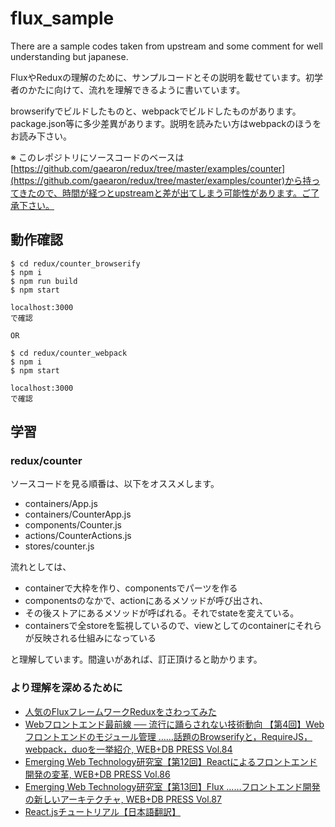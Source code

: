 # flux_sample
There are a sample codes taken from upstream and some comment for well understanding but japanese.

FluxやReduxの理解のために、サンプルコードとその説明を載せています。初学者のかたに向けて、流れを理解できるように書いています。

browserifyでビルドしたものと、webpackでビルドしたものがあります。package.json等に多少差異があります。説明を読みたい方はwebpackのほうをお読み下さい。

※ このレポジトリにソースコードのベースは[https://github.com/gaearon/redux/tree/master/examples/counter](https://github.com/gaearon/redux/tree/master/examples/counter)から持ってきたので、時間が経つとupstreamと差が出てしまう可能性があります。ご了承下さい。

## 動作確認

```
$ cd redux/counter_browserify
$ npm i
$ npm run build
$ npm start

localhost:3000
で確認

OR

$ cd redux/counter_webpack
$ npm i
$ npm start

localhost:3000
で確認
```

## 学習

### redux/counter
ソースコードを見る順番は、以下をオススメします。

- containers/App.js
- containers/CounterApp.js
- components/Counter.js
- actions/CounterActions.js
- stores/counter.js

流れとしては、

- containerで大枠を作り、componentsでパーツを作る
- componentsのなかで、actionにあるメソッドが呼び出され、
- その後ストアにあるメソッドが呼ばれる。それでstateを変えている。
- containersで全storeを監視しているので、viewとしてのcontainerにそれらが反映される仕組みになっている

と理解しています。間違いがあれば、訂正頂けると助かります。


### より理解を深めるために
- [人気のFluxフレームワークReduxをさわってみた](http://amagitakayosi.hatenablog.com/entry/2015/07/30/000000
)
- [Webフロントエンド最前線 ── 流行に踊らされない技術動向
【第4回】Webフロントエンドのモジュール管理 ……話題のBrowserifyと，RequireJS，webpack，duoを一挙紹介, WEB+DB PRESS Vol.84](http://gihyo.jp/magazine/wdpress/archive/2015/vol84)
- [Emerging Web Technology研究室【第12回】Reactによるフロントエンド開発の変革, WEB+DB PRESS Vol.86](http://gihyo.jp/magazine/wdpress/archive/2015/vol86)
- [Emerging Web Technology研究室【第13回】Flux ……フロントエンド開発の新しいアーキテクチャ, WEB+DB PRESS Vol.87](http://gihyo.jp/magazine/wdpress/archive/2015/vol87)
- [React.jsチュートリアル【日本語翻訳】](http://mae.chab.in/archives/2529)
